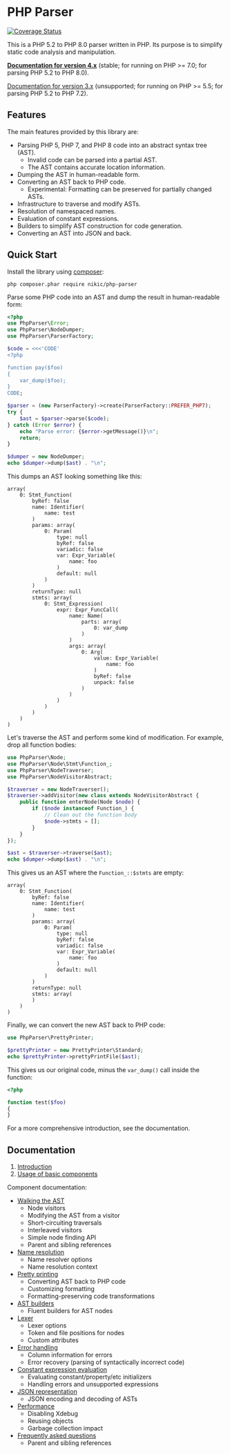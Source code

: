 PHP Parser
==========

[![Coverage Status](https://coveralls.io/repos/github/nikic/PHP-Parser/badge.svg?branch=master)](https://coveralls.io/github/nikic/PHP-Parser?branch=master)

This is a PHP 5.2 to PHP 8.0 parser written in PHP. Its purpose is to simplify static code analysis and
manipulation.

[**Documentation for version 4.x**][doc_master] (stable; for running on PHP >= 7.0; for parsing PHP 5.2 to PHP 8.0).

[Documentation for version 3.x][doc_3_x] (unsupported; for running on PHP >= 5.5; for parsing PHP 5.2 to PHP 7.2).

Features
--------

The main features provided by this library are:

 * Parsing PHP 5, PHP 7, and PHP 8 code into an abstract syntax tree (AST).
   * Invalid code can be parsed into a partial AST.
   * The AST contains accurate location information.
 * Dumping the AST in human-readable form.
 * Converting an AST back to PHP code.
   * Experimental: Formatting can be preserved for partially changed ASTs.
 * Infrastructure to traverse and modify ASTs.
 * Resolution of namespaced names.
 * Evaluation of constant expressions.
 * Builders to simplify AST construction for code generation.
 * Converting an AST into JSON and back.

Quick Start
-----------

Install the library using [composer](https://getcomposer.org):

    php composer.phar require nikic/php-parser

Parse some PHP code into an AST and dump the result in human-readable form:

```php
<?php
use PhpParser\Error;
use PhpParser\NodeDumper;
use PhpParser\ParserFactory;

$code = <<<'CODE'
<?php

function pay($foo)
{
    var_dump($foo);
}
CODE;

$parser = (new ParserFactory)->create(ParserFactory::PREFER_PHP7);
try {
    $ast = $parser->parse($code);
} catch (Error $error) {
    echo "Parse error: {$error->getMessage()}\n";
    return;
}

$dumper = new NodeDumper;
echo $dumper->dump($ast) . "\n";
```

This dumps an AST looking something like this:

```
array(
    0: Stmt_Function(
        byRef: false
        name: Identifier(
            name: test
        )
        params: array(
            0: Param(
                type: null
                byRef: false
                variadic: false
                var: Expr_Variable(
                    name: foo
                )
                default: null
            )
        )
        returnType: null
        stmts: array(
            0: Stmt_Expression(
                expr: Expr_FuncCall(
                    name: Name(
                        parts: array(
                            0: var_dump
                        )
                    )
                    args: array(
                        0: Arg(
                            value: Expr_Variable(
                                name: foo
                            )
                            byRef: false
                            unpack: false
                        )
                    )
                )
            )
        )
    )
)
```

Let's traverse the AST and perform some kind of modification. For example, drop all function bodies:

```php
use PhpParser\Node;
use PhpParser\Node\Stmt\Function_;
use PhpParser\NodeTraverser;
use PhpParser\NodeVisitorAbstract;

$traverser = new NodeTraverser();
$traverser->addVisitor(new class extends NodeVisitorAbstract {
    public function enterNode(Node $node) {
        if ($node instanceof Function_) {
            // Clean out the function body
            $node->stmts = [];
        }
    }
});

$ast = $traverser->traverse($ast);
echo $dumper->dump($ast) . "\n";
```

This gives us an AST where the `Function_::$stmts` are empty:

```
array(
    0: Stmt_Function(
        byRef: false
        name: Identifier(
            name: test
        )
        params: array(
            0: Param(
                type: null
                byRef: false
                variadic: false
                var: Expr_Variable(
                    name: foo
                )
                default: null
            )
        )
        returnType: null
        stmts: array(
        )
    )
)
```

Finally, we can convert the new AST back to PHP code:

```php
use PhpParser\PrettyPrinter;

$prettyPrinter = new PrettyPrinter\Standard;
echo $prettyPrinter->prettyPrintFile($ast);
```

This gives us our original code, minus the `var_dump()` call inside the function:

```php
<?php

function test($foo)
{
}
```

For a more comprehensive introduction, see the documentation.

Documentation
-------------

 1. [Introduction](doc/0_Introduction.markdown)
 2. [Usage of basic components](doc/2_Usage_of_basic_components.markdown)

Component documentation:

 * [Walking the AST](doc/component/Walking_the_AST.markdown)
   * Node visitors
   * Modifying the AST from a visitor
   * Short-circuiting traversals
   * Interleaved visitors
   * Simple node finding API
   * Parent and sibling references
 * [Name resolution](doc/component/Name_resolution.markdown)
   * Name resolver options
   * Name resolution context
 * [Pretty printing](doc/component/Pretty_printing.markdown)
   * Converting AST back to PHP code
   * Customizing formatting
   * Formatting-preserving code transformations
 * [AST builders](doc/component/AST_builders.markdown)
   * Fluent builders for AST nodes
 * [Lexer](doc/component/Lexer.markdown)
   * Lexer options
   * Token and file positions for nodes
   * Custom attributes
 * [Error handling](doc/component/Error_handling.markdown)
   * Column information for errors
   * Error recovery (parsing of syntactically incorrect code)
 * [Constant expression evaluation](doc/component/Constant_expression_evaluation.markdown)
   * Evaluating constant/property/etc initializers
   * Handling errors and unsupported expressions
 * [JSON representation](doc/component/JSON_representation.markdown)
   * JSON encoding and decoding of ASTs
 * [Performance](doc/component/Performance.markdown)
   * Disabling Xdebug
   * Reusing objects
   * Garbage collection impact
 * [Frequently asked questions](doc/component/FAQ.markdown)
   * Parent and sibling references

 [doc_3_x]: https://github.com/nikic/PHP-Parser/tree/3.x/doc
 [doc_master]: https://github.com/nikic/PHP-Parser/tree/master/doc

